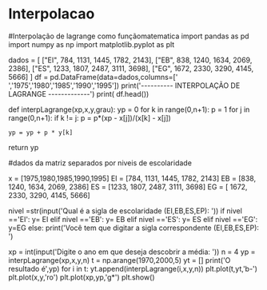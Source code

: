 # Interpolacao
#Interpolação de lagrange como funçãomatematica
import pandas as pd
import numpy as np
import matplotlib.pyplot as plt

dados = [
    ["EI", 784, 1131, 1445, 1782, 2143],
    ["EB", 838, 1240, 1634, 2069, 2386],
    ["ES", 1233, 1807, 2487, 3111, 3698],
    ["EG", 1672, 2330, 3290, 4145, 5666]
    ]
df = pd.DataFrame(data=dados,columns=[' ','1975','1980','1985','1990','1995'])
print('---------- INTERPOLAÇÃO DE LAGRANGE -------------')
print( df.head())

def interpLagrange(xp,x,y,grau):
  yp = 0
  for k in range(0,n+1):
    p = 1
    for j in range(0,n+1):
      if k != j:
        p = p*(xp - x[j])/(x[k] - x[j])

    yp = yp + p * y[k]

  return yp

#dados da matriz separados por niveis de escolaridade

x =  [1975,1980,1985,1990,1995]
EI = [784, 1131, 1445, 1782, 2143]
EB = [838, 1240, 1634, 2069, 2386]
ES = [1233, 1807, 2487, 3111, 3698]
EG = [ 1672, 2330, 3290, 4145, 5666]

nivel =str(input('Qual é a sigla de escolaridade (EI,EB,ES,EP): '))
if nivel =='EI': 
     y= EI
elif nivel =='EB': 
     y= EB
elif nivel =='ES': 
     y= ES
elif nivel =='EG':
     y=EG
else:
     print('Você tem que digitar a sigla correspondente (EI,EB,ES,EP): ')

xp = int(input('Digite o ano em que deseja descobrir a média: '))
n = 4
yp = interpLagrange(xp,x,y,n)
t  = np.arange(1970,2000,5)
yt = []
print('O resultado é',yp)
for i in t:
  yt.append(interpLagrange(i,x,y,n))
plt.plot(t,yt,'b-')
plt.plot(x,y,'ro')
plt.plot(xp,yp,'g*')
plt.show()


